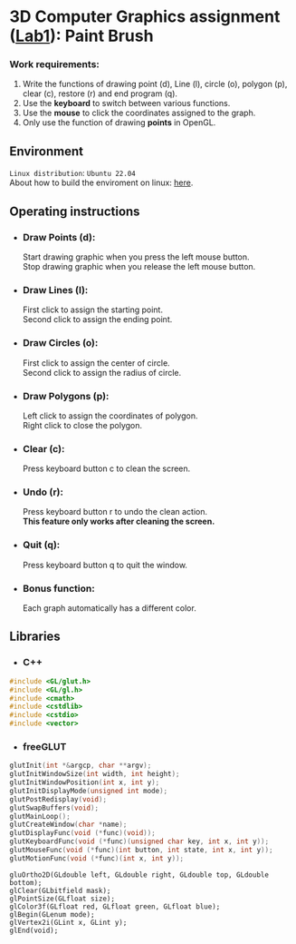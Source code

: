 # 3D Computer Graphics assignment ([Lab1](https://hackmd.io/TpltIfbET3O9X64BYrsNKQ?view)): Paint Brush
### Work requirements:
1. Write the functions of drawing point (d), Line (l), circle (o), polygon (p), clear (c), restore (r) and end program (q).
1. Use the **keyboard** to switch between various functions.
1. Use the **mouse** to click the coordinates assigned to the graph.
1. Only use the function of drawing **points** in OpenGL.

## Environment
`Linux distribution`: `Ubuntu 22.04`<br>
About how to build the enviroment on linux: [here](https://hackmd.io/3xPNjv6kRh2Ml6Ll7Nlw4A).
## Operating instructions
* ### Draw Points (d):
    Start drawing graphic when you press the left mouse button.<br> 
    Stop drawing graphic when you release the left mouse button.  
* ### Draw Lines (l):
    First click to assign the starting point.<br>
    Second click to assign the ending point.
* ### Draw Circles (o):
    First click to assign the center of circle.<br>
    Second click to assign the radius of circle.
* ### Draw Polygons (p):
    Left click to assign the coordinates of polygon.<br>
    Right click to close the polygon.
* ### Clear (c):
    Press keyboard button c to clean the screen.
* ### Undo (r):
    Press keyboard button r to undo the clean action.<br>
    **This feature only works after cleaning the screen.**
* ### Quit (q):
    Press keyboard button q to quit the window.

* ### Bonus function:
    Each graph automatically has a different color.

## Libraries
* ### C++
```cpp
#include <GL/glut.h>
#include <GL/gl.h>
#include <cmath> 
#include <cstdlib>
#include <cstdio>
#include <vector>
```

* ### freeGLUT
```cpp
glutInit(int *&argcp, char **argv);
glutInitWindowSize(int width, int height);
glutInitWindowPosition(int x, int y);
glutInitDisplayMode(unsigned int mode);
glutPostRedisplay(void);
glutSwapBuffers(void);
glutMainLoop();
glutCreateWindow(char *name);
glutDisplayFunc(void (*func)(void));
glutKeyboardFunc(void (*func)(unsigned char key, int x, int y));
glutMouseFunc(void (*func)(int button, int state, int x, int y));
glutMotionFunc(void (*func)(int x, int y));
```
```
gluOrtho2D(GLdouble left, GLdouble right, GLdouble top, GLdouble bottom); 
glClear(GLbitfield mask);
glPointSize(GLfloat size);
glColor3f(GLfloat red, GLfloat green, GLfloat blue);
glBegin(GLenum mode);
glVertex2i(GLint x, GLint y);
glEnd(void);
```
